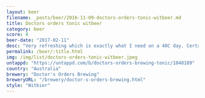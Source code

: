 ```yaml
---
layout: beer
filename: _posts/beer/2016-11-09-doctors-orders-tonic-witbeer.md
title: Doctors orders tonic witbeer
category: beer
score: 8
beer-date: "2017-02-11"
desc: "Very refreshing which is exactly what I need on a 40C day. Certainly has a taste of tonic, in a good way. I'm torn between loving this as an easy drinking beer and missing more interesting flavours"
permalink: /beer/:title.html
img: /img/list/doctors-orders-tonic-witbeer.jpeg
untappd: "https://untappd.com/b/doctors-orders-brewing-tonic/1840189"
country: "Australia"
brewery: "Doctor's Orders Brewing"
breweryURL: "/brewery/doctor-s-orders-brewing.html"
style: "Witbier"
---
```

